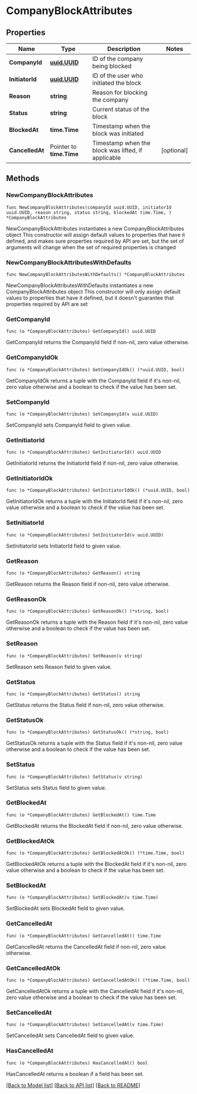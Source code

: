 # CompanyBlockAttributes

## Properties

Name | Type | Description | Notes
------------ | ------------- | ------------- | -------------
**CompanyId** | [**uuid.UUID**](uuid.UUID.md) | ID of the company being blocked | 
**InitiatorId** | [**uuid.UUID**](uuid.UUID.md) | ID of the user who initiated the block | 
**Reason** | **string** | Reason for blocking the company | 
**Status** | **string** | Current status of the block | 
**BlockedAt** | **time.Time** | Timestamp when the block was initiated | 
**CancelledAt** | Pointer to **time.Time** | Timestamp when the block was lifted, if applicable | [optional] 

## Methods

### NewCompanyBlockAttributes

`func NewCompanyBlockAttributes(companyId uuid.UUID, initiatorId uuid.UUID, reason string, status string, blockedAt time.Time, ) *CompanyBlockAttributes`

NewCompanyBlockAttributes instantiates a new CompanyBlockAttributes object
This constructor will assign default values to properties that have it defined,
and makes sure properties required by API are set, but the set of arguments
will change when the set of required properties is changed

### NewCompanyBlockAttributesWithDefaults

`func NewCompanyBlockAttributesWithDefaults() *CompanyBlockAttributes`

NewCompanyBlockAttributesWithDefaults instantiates a new CompanyBlockAttributes object
This constructor will only assign default values to properties that have it defined,
but it doesn't guarantee that properties required by API are set

### GetCompanyId

`func (o *CompanyBlockAttributes) GetCompanyId() uuid.UUID`

GetCompanyId returns the CompanyId field if non-nil, zero value otherwise.

### GetCompanyIdOk

`func (o *CompanyBlockAttributes) GetCompanyIdOk() (*uuid.UUID, bool)`

GetCompanyIdOk returns a tuple with the CompanyId field if it's non-nil, zero value otherwise
and a boolean to check if the value has been set.

### SetCompanyId

`func (o *CompanyBlockAttributes) SetCompanyId(v uuid.UUID)`

SetCompanyId sets CompanyId field to given value.


### GetInitiatorId

`func (o *CompanyBlockAttributes) GetInitiatorId() uuid.UUID`

GetInitiatorId returns the InitiatorId field if non-nil, zero value otherwise.

### GetInitiatorIdOk

`func (o *CompanyBlockAttributes) GetInitiatorIdOk() (*uuid.UUID, bool)`

GetInitiatorIdOk returns a tuple with the InitiatorId field if it's non-nil, zero value otherwise
and a boolean to check if the value has been set.

### SetInitiatorId

`func (o *CompanyBlockAttributes) SetInitiatorId(v uuid.UUID)`

SetInitiatorId sets InitiatorId field to given value.


### GetReason

`func (o *CompanyBlockAttributes) GetReason() string`

GetReason returns the Reason field if non-nil, zero value otherwise.

### GetReasonOk

`func (o *CompanyBlockAttributes) GetReasonOk() (*string, bool)`

GetReasonOk returns a tuple with the Reason field if it's non-nil, zero value otherwise
and a boolean to check if the value has been set.

### SetReason

`func (o *CompanyBlockAttributes) SetReason(v string)`

SetReason sets Reason field to given value.


### GetStatus

`func (o *CompanyBlockAttributes) GetStatus() string`

GetStatus returns the Status field if non-nil, zero value otherwise.

### GetStatusOk

`func (o *CompanyBlockAttributes) GetStatusOk() (*string, bool)`

GetStatusOk returns a tuple with the Status field if it's non-nil, zero value otherwise
and a boolean to check if the value has been set.

### SetStatus

`func (o *CompanyBlockAttributes) SetStatus(v string)`

SetStatus sets Status field to given value.


### GetBlockedAt

`func (o *CompanyBlockAttributes) GetBlockedAt() time.Time`

GetBlockedAt returns the BlockedAt field if non-nil, zero value otherwise.

### GetBlockedAtOk

`func (o *CompanyBlockAttributes) GetBlockedAtOk() (*time.Time, bool)`

GetBlockedAtOk returns a tuple with the BlockedAt field if it's non-nil, zero value otherwise
and a boolean to check if the value has been set.

### SetBlockedAt

`func (o *CompanyBlockAttributes) SetBlockedAt(v time.Time)`

SetBlockedAt sets BlockedAt field to given value.


### GetCancelledAt

`func (o *CompanyBlockAttributes) GetCancelledAt() time.Time`

GetCancelledAt returns the CancelledAt field if non-nil, zero value otherwise.

### GetCancelledAtOk

`func (o *CompanyBlockAttributes) GetCancelledAtOk() (*time.Time, bool)`

GetCancelledAtOk returns a tuple with the CancelledAt field if it's non-nil, zero value otherwise
and a boolean to check if the value has been set.

### SetCancelledAt

`func (o *CompanyBlockAttributes) SetCancelledAt(v time.Time)`

SetCancelledAt sets CancelledAt field to given value.

### HasCancelledAt

`func (o *CompanyBlockAttributes) HasCancelledAt() bool`

HasCancelledAt returns a boolean if a field has been set.


[[Back to Model list]](../README.md#documentation-for-models) [[Back to API list]](../README.md#documentation-for-api-endpoints) [[Back to README]](../README.md)


